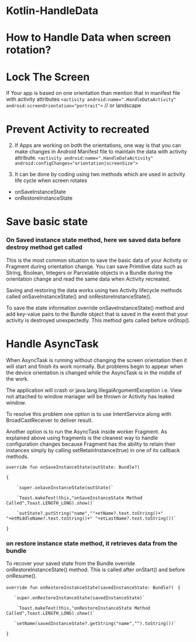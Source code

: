 # Kotlin-HandleData
# How to Handle Data when screen rotation?

# Lock The Screen
 If Your app is based on one orientation than mention that in manifest file with activity attributes
`<activity android:name=".HandleDataActivity"`
            `android:screenOrientation="portrait">` // or landscape
            
# Prevent Activity to recreated

2. If Apps are working on both the orientations, one way is that you can make changes in Android Manifest file to maintain the data with activity attribute.
   `<activity android:name=".HandleDataActivity"`
            `android:configChanges="orientation|screenSize">`

3. It can be done by coding using two methods which are used in activity life cycle when screen rotates
* onSaveInstanceState
* onRestoreInstanceState


# Save basic state
### On Saved instance state method, here we saved data before destroy method get called
 This is the most common situation to save the basic data of your Activity or Fragment during orientation change. You can save Primitive data such as String, Boolean, Integers or Parcelable objects in a Bundle during the orientation change and read the same data when Activity recreated.

Saving and restoring the data works using two Activity lifecycle methods called onSaveInstanceState() and onRestoreInstanceState().

To save the state information override onSaveInstanceState() method and add key-value pairs to the Bundle object that is saved in the event that your activity is destroyed unexpectedly. This method gets called before onStop().

# Handle AsyncTask
When AsyncTask is running without changing the screen orientation then it will start and finish its work normally. But problems begin to appear when the device orientation is changed while the AsyncTask is in the middle of the work.

The application will crash or java.lang.IllegalArgumentException i.e. View not attached to window manager will be thrown or Activity has leaked window.

To resolve this problem one option is to use IntentService along with BroadCastReceiver to deliver result.

Another option is to run the AsyncTask inside worker Fragment. As explained above using fragments is the cleanest way to handle configuration changes because Fragment has the ability to retain their instances simply by calling setRetainInstance(true) in one of its callback methods.


`override fun onSaveInstanceState(outState: Bundle?) `

`{`

        `super.onSaveInstanceState(outState)`

        `Toast.makeText(this,"onSaveInstanceState Method Called",Toast.LENGTH_LONG).show()`

        `outState?.putString("name",""+etName?.text.toString()+" "+etMiddleName?.text.toString()+" "+etLastName?.text.toString())`


`}`


### on restore instance state method, it retrieves data from the bundle

To recover your saved state from the Bundle override onRestoreInstanceState() method. This is called after onStart() and before onResume().

`override fun onRestoreInstanceState(savedInstanceState: Bundle?) `
`{`
       
       `super.onRestoreInstanceState(savedInstanceState)`
        
        `Toast.makeText(this,"onRestoreInstanceState Method Called",Toast.LENGTH_LONG).show()`
       
       `setName(savedInstanceState?.getString("name","").toString())`

`}`
